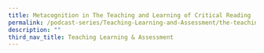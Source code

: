 ```yaml
---
title: Metacognition in The Teaching and Learning of Critical Reading
permalink: /podcast-series/Teaching-Learning-and-Assessment/the-teaching-and-learning-of-critical-reading/
description: ""
third_nav_title: Teaching Learning & Assessment
---
```

